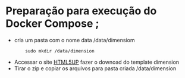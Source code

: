 # Preparação para execução do Docker Compose ;

 - cria um pasta com o nome data /data/dimensiom
    ~~~bin/bash
        sudo mkdir /data/dimension
    ~~~
 - Accessar o site [HTML5UP](https://html5up.net/) fazer o downoad do template dimension
 - Tirar o zip e copiar os arquivos para pasta criada /data/dimension